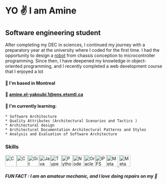 YO :v: I am Amine  
=============================================================================================================================

Software engineering student
----------------------------

After completing my DEC in sciences, I continued my journey with a preparatory year at the university where I coded for the first time. I had the opportunity to design a [robot](https://www.youtube.com/shorts/Tjo53jb4Ojs) from chassis conception to microcontroller programming. Since then, I have deepened my knowledge in object-oriented programming, and I recently completed a web development course that I enjoyed a lot


#### :round_pushpin: I'm based in Montreal

#### :e-mail:  [amine.el-yakoubi.1@ens.etsmtl.ca](mailto:amine.el-yakoubi.1@ens.etsmtl.ca)

#### 🧠  I'm currently learning: 
    * Software Architecture 
    * Quality Attributes (Architectural Scenarios and Tactics )
    * Architectural design
    * Architectural Documentation Architectural Patterns and Styles
    * Analysis and Evaluation of Software Architecture


### Skills

<p align="left">
<a href="https://docs.microsoft.com/en-us/cpp/?view=msvc-170" target="_blank" rel="noreferrer"><img src="https://raw.githubusercontent.com/danielcranney/readme-generator/main/public/icons/skills/c-colored.svg" width="36" height="36" alt="C" /></a><a href="https://en.wikipedia.org/wiki/SQL" target="_blank" rel="noreferrer"><img src="https://www.sqlfr.com/wp-content/uploads/2022/04/sql-1024x572.jpg" width="36" height="36" alt="C" /></a><a href="https://git-scm.com/" target="_blank" rel="noreferrer"><img src="https://raw.githubusercontent.com/danielcranney/readme-generator/main/public/icons/skills/git-colored.svg" width="36" height="36" alt="Git" /></a><a href="https://www.oracle.com/java/" target="_blank" rel="noreferrer"><img src="https://raw.githubusercontent.com/danielcranney/readme-generator/main/public/icons/skills/java-colored.svg" width="36" height="36" alt="Java" /></a><a href="https://www.typescriptlang.org/" target="_blank" rel="noreferrer"><img src="https://raw.githubusercontent.com/danielcranney/readme-generator/main/public/icons/skills/typescript-colored.svg" width="36" height="36" alt="TypeScript" /></a><a href="https://www.python.org/" target="_blank" rel="noreferrer"><img src="https://raw.githubusercontent.com/danielcranney/readme-generator/main/public/icons/skills/python-colored.svg" width="36" height="36" alt="Python" /></a><a href="https://nodejs.org/en/" target="_blank" rel="noreferrer"><img src="https://raw.githubusercontent.com/danielcranney/readme-generator/main/public/icons/skills/nodejs-colored.svg" width="36" height="36" alt="NodeJS" /></a><a href="https://www.oracle.com/uk/index.html" target="_blank" rel="noreferrer"><img src="https://raw.githubusercontent.com/danielcranney/readme-generator/main/public/icons/skills/oracle-colored.svg" width="36" height="36" alt="Oracle" /></a><a href="https://ipfs.io/" target="_blank" rel="noreferrer"><img src="https://raw.githubusercontent.com/danielcranney/readme-generator/main/public/icons/skills/ipfs-colored.svg" width="36" height="36" alt="IPFS" /></a><a href="https://www.educative.io/answers/what-is-pug-syntax" target="_blank" rel="noreferrer"><img src="https://raw.githubusercontent.com/danielcranney/readme-generator/main/public/icons/skills/metamask-colored.svg" width="36" height="36" alt="MetaMask" />
<img src="https://miro.medium.com/v2/resize:fit:1100/format:webp/1*CO3fAi5OwGbOEU6k1eueJA.jpeg" width="36" height="36" alt="MetaMask" /></a>
</p>


##### FUN FACT :  I am an amateur mechanic, and I love doing repairs on my :car:
